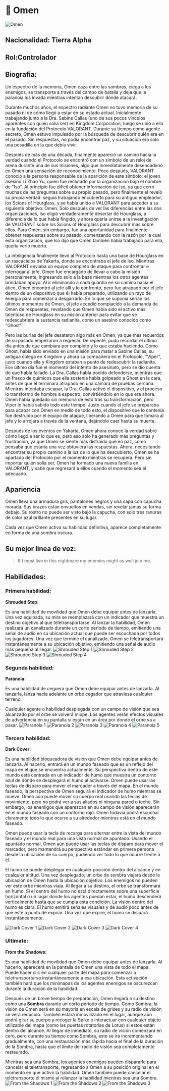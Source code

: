# **🎇 Omen**

![Omen](https://static.wikia.nocookie.net/valorant/images/b/b0/Omen_icon.png/revision/latest/scale-to-width-down/1000?cb=20230523180801)

## **Nacionalidad: Tierra Alpha**

## **Rol:Controlador**

## **Biografia:**

Un espectro de la memoria, Omen caza entre las sombras, ciega a los enemigos, se transporta a través del campo de batalla y deja que la paranoia los invada mientras intentan descubrir dónde atacará.

Durante muchos años, el espectro radiante Omen no tuvo memoria de su pasado ni de cómo llegó a estar en su estado actual. Inicialmente trabajando junto a la Dra. Sabine Callas (uno de sus pocos vínculos aparentes con quien solía ser) en Kingdom Corporation, luego se unió a ella en la fundación del Protocolo VALORANT. Durante su tiempo como agente secreto, Omen estuvo impulsado por la búsqueda de descubrir quién era en el pasado. Sin respuestas, no podía encontrar paz, y su situación era solo una pesadilla en la que debía vivir.

Después de más de una década, finalmente apareció un camino hacia la verdad cuando el Protocolo se encontró con un símbolo de un reloj de arena durante una de sus misiones, algo que inmediatamente desencadenó en Omen una sensación de reconocimiento. Poco después, VALORANT conoció a la persona responsable de la aparición de este símbolo: el joven asesino Li Zhao Yu, quien fue reclutado por la organización bajo el nombre de "Iso". Al principio fue difícil obtener información de Iso, ya que cerró muchas de las preguntas sobre su propio pasado, pero finalmente él reveló su propia verdad: seguía trabajando encubierto para su antiguo empleador, los Scions of Hourglass, y se había unido a VALORANT para acceder a su siguiente objetivo: Omen. Solo después de ver las diferencias entre las dos organizaciones, Iso eligió verdaderamente desertar de Hourglass, a diferencia de lo que había fingido, y ahora quería unirse a la investigación de VALORANT sobre los Scions of Hourglass para descubrir más sobre ellos. Para Omen, sin embargo, fue una oportunidad para finalmente obtener respuestas sobre su pasado, comenzando con la razón por la cual esta organización, que Iso dijo que Omen también había trabajado para ella, quería verlo muerto.

La inteligencia finalmente llevó al Protocolo hasta una base de Hourglass en un rascacielos de Yakarta, donde se encontraba el jefe de Iso. Mientras VALORANT enviaba un equipo completo de ataque para confrontar e interrogar al jefe, Omen fue encargado de llevar a cabo la misión personalmente, ingresando solo a la base mientras los otros agentes brindaban apoyo. Al ir eliminando a cada guardia en su camino hacia el ático, Omen encontró al jefe allí y lo confrontó, pero fue atrapado por el jefe dentro de un dispositivo que él había preparado, utilizando un rayo de energía para comenzar a desgarrarlo. En lo que se suponía serían los últimos momentos de Omen, el jefe accedió complacido a la demanda de Omen de respuestas, revelando que Omen había sido el activo más talentoso de Hourglass en su misión anterior para evitar que se redescubriera la sustancia radianita, como un asesino conocido como "Ghost".

Pero las burlas del jefe desataron algo más en Omen, ya que más recuerdos de su pasado empezaron a regresar. De repente, pudo recordar el último día antes de que cambiara por completo y lo que estaba haciendo. Como Ghost, había sido enviado en una misión para matar a Sabine Callas, su antigua colega en Kingdom y ahora su compañera en el Protocolo, "Viper", justo cuando ella y Kingdom estaban a punto de redescubrir la radianita. Ese último día fue el momento del intento de asesinato, pero se dio cuenta de que había fallado. La Dra. Callas había podido defenderse, mientras que un frasco de químicos que ella sostenía había golpeado a Ghost en la cara, antes de que él terminara atrapado en una cámara de pruebas cercana. Mientras intentaba escapar, la Dra. Callas activó el dispositivo, y el proceso lo transformó de hombre a espectro, convirtiéndolo en lo que era ahora. Omen había quedado sin memoria de esto tras su transformación, pero Viper lo había sabido todo este tiempo. Justo cuando el jefe se preparaba para acabar con Omen en medio de todo esto, el dispositivo que lo contenía fue destruido por el equipo de ataque, liberando a Omen para que tomara al jefe y lo arrojara a través de la ventana, dejándolo caer hasta su muerte.

Después de los eventos en Yakarta, Omen ahora conoce la verdad sobre cómo llegó a ser lo que es, pero eso solo ha generado más preguntas y frustración, ya que Omen se siente más distraído que en paz, como pensaba que estaría una vez obtuviera las respuestas. Ahora, necesitando encontrar su propio camino a la luz de lo que ha descubierto, Omen se ha apartado del Protocolo por el momento mientras se recupera. Pero sin importar quién solía ser, Omen ha formado una nueva familia en VALORANT, y sabe que regresará a ellos cuando el momento sea el adecuado.

## **Apariencia**

Omen lleva una armadura gris, pantalones negros y una capa con capucha morada. Sus brazos están envueltos en vendas, sin revelar jamás su forma debajo. Su rostro no puede ser visto bajo la capucha, con solo tres ranuras de color azul brillante presentes en su lugar.

Cada vez que Omen activa su habilidad definitiva, aparece completamente en forma de una sombra oscura.

## **Su mejor linea de voz:**

> If I must live in this nightmare my enemies might as well join me.

## **Habilidades:**

### **Primera habilidad:**

**Shrouded Step:**

Es una habilidad de movilidad que Omen debe equipar antes de lanzarla. Una vez equipada, su mira se reemplazará con un indicador que muestra un destino objetivo al que teletransportarse. Al lanzar la habilidad, Omen realizará un canalizado durante un corto período de tiempo, emitiendo una señal de audio en su ubicación actual que puede ser escuchada por todos los jugadores. Una vez que termine el canalizado, Omen se teletransportará instantáneamente a su ubicación objetivo, emitiendo una señal de audio más pequeña al llegar.
![Shrouded Step 1](https://static.wikia.nocookie.net/valorant/images/6/61/Shrouded_Step_Equip.png/revision/latest/scale-to-width-down/1000?cb=20230402130623)
![Shrouded Step 2](https://static.wikia.nocookie.net/valorant/images/3/36/Shrouded_Step_Cast.png/revision/latest/scale-to-width-down/1000?cb=20230402130621)
![Shrouded Step 3](https://static.wikia.nocookie.net/valorant/images/7/7d/Shrouded_Step_Activation.png/revision/latest/scale-to-width-down/1000?cb=20230409035507)
![Shrouded Step 4](https://static.wikia.nocookie.net/valorant/images/1/1f/Shrouded_Step_Activation_3P.png/revision/latest/scale-to-width-down/1000?cb=20230402130620)

### **Segunda habilidad:**

**Paranoia:**

Es una habilidad de ceguera que Omen debe equipar antes de lanzarla. Al lanzarla, lanza hacia adelante un orbe cegador que atraviesa cualquier terreno.

Cualquier agente o habilidad desplegada con un campo de visión que sea alcanzado por el orbe se volverá miope. Los agentes verán efectos visuales de advertencia en su pantalla si están en un área por donde el orbe va a pasar.
![Paranoia 1](https://static.wikia.nocookie.net/valorant/images/5/5e/Paranoia_Equip.png/revision/latest/scale-to-width-down/1000?cb=20230402130618)
![Paranoia 2](https://static.wikia.nocookie.net/valorant/images/2/20/Paranoia_Cast.png/revision/latest/scale-to-width-down/1000?cb=20230409035727)
![Paranoia 3](https://static.wikia.nocookie.net/valorant/images/a/ab/Paranoia_Activation.png/revision/latest/scale-to-width-down/1000?cb=20230402130617)
![Paranoia 4](https://static.wikia.nocookie.net/valorant/images/9/97/Paranoia_Warning.png/revision/latest/scale-to-width-down/1000?cb=20230402130615)
![Paranoia 5](https://static.wikia.nocookie.net/valorant/images/c/c7/Paranoia_Nearsighted.png/revision/latest/scale-to-width-down/1000?cb=20230402130613)

### **Tercera habilidad:**

**Dark Cover:**

Es una habilidad bloqueadora de visión que Omen debe equipar antes de lanzarla. Al hacerlo, entrará en un mundo faseado que es un reflejo del mapa en el que se encuentra actualmente. Su perspectiva dentro de este mundo está centrada en un indicador de humo que muestra un contorno azul de dónde se desplegará el humo al activarse. Omen puede usar las teclas de disparo para mover el marcador a través del mapa. En el mundo faseado, la perspectiva de Omen seguirá el indicador de humo mientras se mueve. Omen aún puede mover su cuerpo real usando las teclas de movimiento, pero no podrá ver a sus aliados ni ninguna pared o techo. Sin embargo, los enemigos que aparezcan en su campo de visión aparecerán en el mundo faseado con un contorno rojo. Omen todavía podrá escuchar claramente todo lo que ocurre a su alrededor mientras está en el mundo faseado.

Omen puede usar la tecla de recarga para alternar entre la vista del mundo faseado y el mundo real para una vista normal de apuntado. Usando el apuntado normal, Omen aún puede usar las teclas de disparo para mover el marcador, pero mantendrá su perspectiva estándar en primera persona desde la ubicación de su cuerpo, pudiendo ver todo lo que ocurre frente a él.

El humo se puede desplegar en cualquier posición dentro del alcance y en cualquier altitud. Una vez desplegado, un orbe de sombra viajará desde la ubicación de Omen hasta la ubicación objetivo. Los enemigos no pueden ver este orbe mientras viaja. Al llegar a su destino, el orbe se transformará en humo. Si el centro del humo no está directamente sobre una superficie horizontal o un lugar donde los agentes puedan estar, el humo descenderá verticalmente hasta que se cumpla esta condición. La visión dentro del humo es clara. El humo emitirá señales visuales y de audio poco antes de que esté a punto de expirar. Una vez que expire, el humo se disipará instantáneamente.

![Dark Cover 1](https://static.wikia.nocookie.net/valorant/images/1/13/Dark_Cover_Equip.png/revision/latest/scale-to-width-down/1000?cb=20230402130612)
![Dark Cover 2](https://static.wikia.nocookie.net/valorant/images/d/db/Dark_Cover_Equip_real_world.png/revision/latest/scale-to-width-down/1000?cb=20240410105559)
![Dark Cover 3](https://static.wikia.nocookie.net/valorant/images/0/0f/Dark_Cover_Cast.png/revision/latest/scale-to-width-down/1000?cb=20230409035943)
![Dark Cover 4](https://static.wikia.nocookie.net/valorant/images/c/cd/Dark_Cover_Activation.png/revision/latest/scale-to-width-down/1000?cb=20230402130610)

### **Ultimate:**

**From the Shadows:**

Es una habilidad de movilidad que Omen debe equipar antes de lanzarla. Al hacerlo, aparecerá en la pantalla de Omen una vista de todo el mapa. Puede hacer clic en cualquier parte del mapa para comenzar a teletransportarse instantáneamente a esa ubicación. Esta activación también hará que los minimapas de los agentes enemigos se oscurezcan durante la duración de la habilidad.

Después de un breve tiempo de preparación, Omen llegará a su destino como una **Sombra** durante un corto período de tiempo. Como Sombra, la visión de Omen será en su mayoría en escala de grises y su radio de visión se verá reducido. También estará inmovilizado en el lugar, aunque aún podrá girar su cuerpo y recoger la Spike o interactuar con cualquier objeto utilizable del mapa (como las puertas rotatorias de Lotus) si estos están dentro del alcance. Al llegar de inmediato, su radio de visión comenzará en cero, pero durante su tiempo como Sombra, este se irá incrementando gradualmente, con una restauración más rápida hacia el final de la duración de la Sombra, hasta que el límite del radio de visión sea completamente restaurado.

Mientras sea una Sombra, los agentes enemigos pueden dispararle para cancelar el teletransporte, regresando a Omen a su posición original en el momento en que activó la habilidad. Omen también puede cancelar el teletransporte él mismo al relanzar la habilidad mientras sea una Sombra.
![From the Shadows 1](https://static.wikia.nocookie.net/valorant/images/4/4d/From_the_Shadows_Equip.png/revision/latest/scale-to-width-down/1000?cb=20230402130608)
![From the Shadows 2](https://static.wikia.nocookie.net/valorant/images/1/11/From_the_Shadows_Cast.png/revision/latest/scale-to-width-down/1000?cb=20230402130605)
![From the Shadows 3](https://static.wikia.nocookie.net/valorant/images/3/3d/From_the_Shadows_Activation.png/revision/latest/scale-to-width-down/1000?cb=20230402130607)
